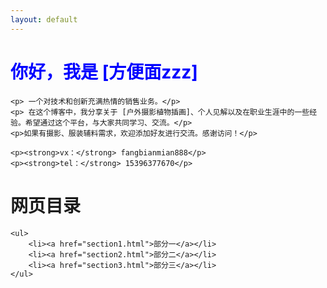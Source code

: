 ```yaml
---
layout: default
---
```


<html lang="zh-CN">

<head>
    <meta charset="UTF-8">
    <meta http-equiv="X-UA-Compatible" content="IE=edge">
    <meta name="viewport" content="width=device-width, initial-scale=1">
    <title style="color: blue;">个人博客 - 方便面zzz</title>
</head>

<body>
    <h1 style="color: blue;">你好，我是 [方便面zzz]</h1>

    <p> 一个对技术和创新充满热情的销售业务。</p>
    <p> 在这个博客中，我分享关于 [户外摄影植物插画]、个人见解以及在职业生涯中的一些经验。希望通过这个平台，与大家共同学习、交流。</p>
    <p>如果有摄影、服装辅料需求，欢迎添加好友进行交流。感谢访问！</p>

    <p><strong>vx：</strong> fangbianmian888</p>
    <p><strong>tel：</strong> 15396377670</p>
</body>


<head>
    <meta charset="UTF-8">
    <meta http-equiv="X-UA-Compatible" content="IE=edge">
    <meta name="viewport" content="width=device-width, initial-scale=1">
    <title>目录示例</title>
</head>

<body>
 <head>
    <meta charset="UTF-8">
    <meta http-equiv="X-UA-Compatible" content="IE=edge">
    <meta name="viewport" content="width=device-width, initial-scale=1">
    <title>网页目录</title>
</head>

<body>
    <h1>网页目录</h1>

    <ul>
        <li><a href="section1.html">部分一</a></li>
        <li><a href="section2.html">部分二</a></li>
        <li><a href="section3.html">部分三</a></li>
    </ul>
</body>


